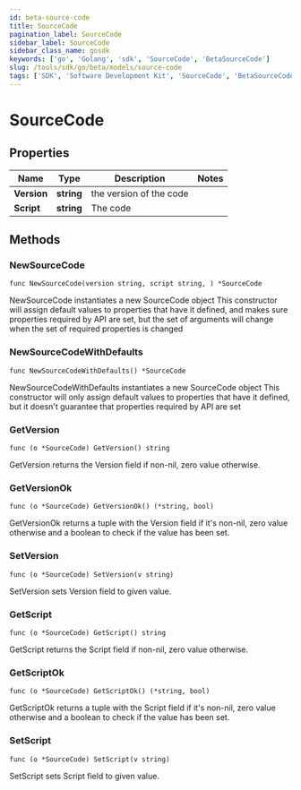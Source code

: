 ```yaml
---
id: beta-source-code
title: SourceCode
pagination_label: SourceCode
sidebar_label: SourceCode
sidebar_class_name: gosdk
keywords: ['go', 'Golang', 'sdk', 'SourceCode', 'BetaSourceCode'] 
slug: /tools/sdk/go/beta/models/source-code
tags: ['SDK', 'Software Development Kit', 'SourceCode', 'BetaSourceCode']
---
```


# SourceCode

## Properties

Name | Type | Description | Notes
------------ | ------------- | ------------- | -------------
**Version** | **string** | the version of the code | 
**Script** | **string** | The code | 

## Methods

### NewSourceCode

`func NewSourceCode(version string, script string, ) *SourceCode`

NewSourceCode instantiates a new SourceCode object
This constructor will assign default values to properties that have it defined,
and makes sure properties required by API are set, but the set of arguments
will change when the set of required properties is changed

### NewSourceCodeWithDefaults

`func NewSourceCodeWithDefaults() *SourceCode`

NewSourceCodeWithDefaults instantiates a new SourceCode object
This constructor will only assign default values to properties that have it defined,
but it doesn't guarantee that properties required by API are set

### GetVersion

`func (o *SourceCode) GetVersion() string`

GetVersion returns the Version field if non-nil, zero value otherwise.

### GetVersionOk

`func (o *SourceCode) GetVersionOk() (*string, bool)`

GetVersionOk returns a tuple with the Version field if it's non-nil, zero value otherwise
and a boolean to check if the value has been set.

### SetVersion

`func (o *SourceCode) SetVersion(v string)`

SetVersion sets Version field to given value.


### GetScript

`func (o *SourceCode) GetScript() string`

GetScript returns the Script field if non-nil, zero value otherwise.

### GetScriptOk

`func (o *SourceCode) GetScriptOk() (*string, bool)`

GetScriptOk returns a tuple with the Script field if it's non-nil, zero value otherwise
and a boolean to check if the value has been set.

### SetScript

`func (o *SourceCode) SetScript(v string)`

SetScript sets Script field to given value.



